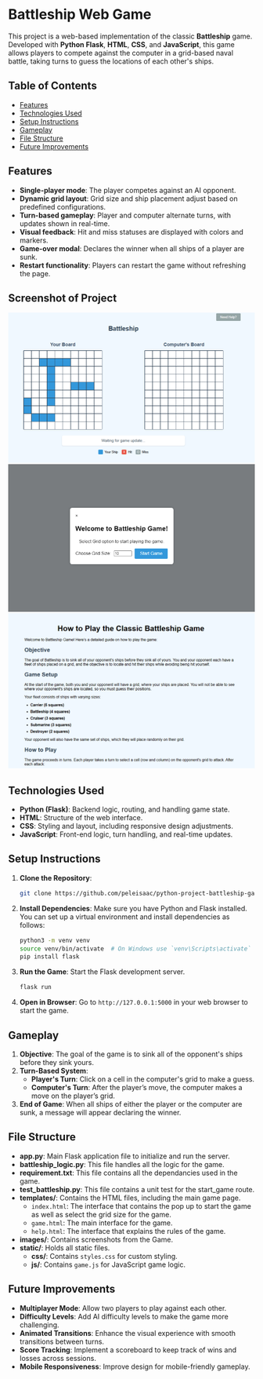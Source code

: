 
# Battleship Web Game

This project is a web-based implementation of the classic **Battleship** game. Developed with **Python Flask**, **HTML**, **CSS**, and **JavaScript**, this game allows players to compete against the computer in a grid-based naval battle, taking turns to guess the locations of each other's ships.

## Table of Contents

- [Features](#features)
- [Technologies Used](#technologies-used)
- [Setup Instructions](#setup-instructions)
- [Gameplay](#gameplay)
- [File Structure](#file-structure)
- [Future Improvements](#future-improvements)

## Features

- **Single-player mode**: The player competes against an AI opponent.
- **Dynamic grid layout**: Grid size and ship placement adjust based on predefined configurations.
- **Turn-based gameplay**: Player and computer alternate turns, with updates shown in real-time.
- **Visual feedback**: Hit and miss statuses are displayed with colors and markers.
- **Game-over modal**: Declares the winner when all ships of a player are sunk.
- **Restart functionality**: Players can restart the game without refreshing the page.

## Screenshot of Project
![Screenshot of Battleship Game](https://github.com/peleisaac/python-project-battleship-game/blob/main/images/main_screen.png)
![Screenshot of Battleship Game Popup](https://github.com/peleisaac/python-project-battleship-game/blob/main/images/pop_up.png)
![Screenshot of Battleship Game Help Page](https://github.com/peleisaac/python-project-battleship-game/blob/main/images/help_page.png)

## Technologies Used

- **Python (Flask)**: Backend logic, routing, and handling game state.
- **HTML**: Structure of the web interface.
- **CSS**: Styling and layout, including responsive design adjustments.
- **JavaScript**: Front-end logic, turn handling, and real-time updates.

## Setup Instructions

1. **Clone the Repository**:
   ```bash
   git clone https://github.com/peleisaac/python-project-battleship-game.git
   ```

2. **Install Dependencies**:
   Make sure you have Python and Flask installed. You can set up a virtual environment and install dependencies as follows:
   ```bash
   python3 -m venv venv
   source venv/bin/activate  # On Windows use `venv\Scripts\activate`
   pip install flask
   ```

3. **Run the Game**:
   Start the Flask development server.
   ```bash
   flask run
   ```

4. **Open in Browser**:
   Go to `http://127.0.0.1:5000` in your web browser to start the game.

## Gameplay

1. **Objective**: The goal of the game is to sink all of the opponent's ships before they sink yours.
2. **Turn-Based System**:
   - **Player's Turn**: Click on a cell in the computer's grid to make a guess.
   - **Computer's Turn**: After the player’s move, the computer makes a move on the player’s grid.
3. **End of Game**: When all ships of either the player or the computer are sunk, a message will appear declaring the winner.

## File Structure

- **app.py**: Main Flask application file to initialize and run the server.
- **battleship_logic.py**: This file handles all the logic for the game.
- **requirement.txt**: This file contains all the dependancies used in the game.
- **test_battleship.py**: This file contains a unit test for the start_game route.
- **templates/**: Contains the HTML files, including the main game page.
  - `index.html`: The interface that contains the pop up to start the game as well as select the grid size for the game.
  - `game.html`: The main interface for the game.
  - `help.html`: The interface that explains the rules of the game.
- **images/**: Contains screenshots from the Game.
- **static/**: Holds all static files.
  - **css/**: Contains `styles.css` for custom styling.
  - **js/**: Contains `game.js` for JavaScript game logic.


## Future Improvements

- **Multiplayer Mode**: Allow two players to play against each other.
- **Difficulty Levels**: Add AI difficulty levels to make the game more challenging.
- **Animated Transitions**: Enhance the visual experience with smooth transitions between turns.
- **Score Tracking**: Implement a scoreboard to keep track of wins and losses across sessions.
- **Mobile Responsiveness**: Improve design for mobile-friendly gameplay.

